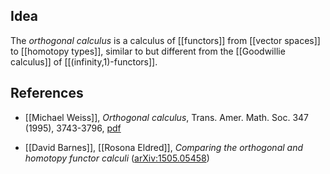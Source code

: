 

## Idea

The _orthogonal calculus_ is a calculus of [[functors]] from [[vector spaces]] to [[homotopy types]],  similar to but different from the [[Goodwillie calculus]] of [[(infinity,1)-functors]].

## References

* [[Michael Weiss]], _Orthogonal calculus_, Trans. Amer. Math. Soc. 347 (1995), 3743-3796, [pdf](https://wwwmath.uni-muenster.de/u/michael.weiss/preprints/or.pdf)

* [[David Barnes]], [[Rosona Eldred]], _Comparing the orthogonal and homotopy functor calculi_ ([arXiv:1505.05458](http://arxiv.org/abs/1505.05458))

